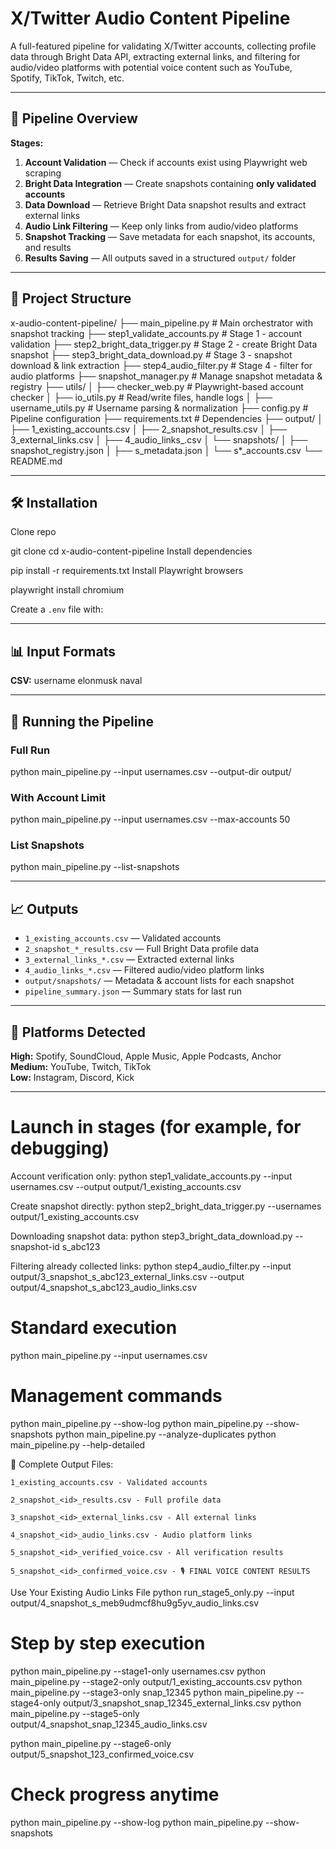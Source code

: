 # X/Twitter Audio Content Pipeline

A full-featured pipeline for validating X/Twitter accounts, collecting profile data through Bright Data API, extracting external links, and filtering for audio/video platforms with potential voice content such as YouTube, Spotify, TikTok, Twitch, etc.

---

## 📌 Pipeline Overview

**Stages:**
1. **Account Validation** — Check if accounts exist using Playwright web scraping  
2. **Bright Data Integration** — Create snapshots containing **only validated accounts**  
3. **Data Download** — Retrieve Bright Data snapshot results and extract external links  
4. **Audio Link Filtering** — Keep only links from audio/video platforms  
5. **Snapshot Tracking** — Save metadata for each snapshot, its accounts, and results  
6. **Results Saving** — All outputs saved in a structured `output/` folder

---

## 📂 Project Structure

x-audio-content-pipeline/
├── main_pipeline.py # Main orchestrator with snapshot tracking
├── step1_validate_accounts.py # Stage 1 - account validation
├── step2_bright_data_trigger.py # Stage 2 - create Bright Data snapshot
├── step3_bright_data_download.py # Stage 3 - snapshot download & link extraction
├── step4_audio_filter.py # Stage 4 - filter for audio platforms
├── snapshot_manager.py # Manage snapshot metadata & registry
├── utils/
│ ├── checker_web.py # Playwright-based account checker
│ ├── io_utils.py # Read/write files, handle logs
│ ├── username_utils.py # Username parsing & normalization
├── config.py # Pipeline configuration
├── requirements.txt # Dependencies
├── output/
│ ├── 1_existing_accounts.csv
│ ├── 2_snapshot_results.csv
│ ├── 3_external_links.csv
│ ├── 4_audio_links_.csv
│ └── snapshots/
│ ├── snapshot_registry.json
│ ├── s_metadata.json
│ └── s*_accounts.csv
└── README.md


---

## 🛠 Installation

Clone repo

git clone <your-repo-url>
cd x-audio-content-pipeline
Install dependencies

pip install -r requirements.txt
Install Playwright browsers

playwright install chromium


Create a `.env` file with:


---

## 📊 Input Formats

**CSV:**
username
elonmusk
naval

---

## 🚀 Running the Pipeline

### Full Run
python main_pipeline.py --input usernames.csv --output-dir output/


### With Account Limit
python main_pipeline.py --input usernames.csv --max-accounts 50


### List Snapshots
python main_pipeline.py --list-snapshots


---

## 📈 Outputs

- `1_existing_accounts.csv` — Validated accounts  
- `2_snapshot_*_results.csv` — Full Bright Data profile data  
- `3_external_links_*.csv` — Extracted external links  
- `4_audio_links_*.csv` — Filtered audio/video platform links  
- `output/snapshots/` — Metadata & account lists for each snapshot  
- `pipeline_summary.json` — Summary stats for last run  

---

## 🎵 Platforms Detected

**High:** Spotify, SoundCloud, Apple Music, Apple Podcasts, Anchor  
**Medium:** YouTube, Twitch, TikTok  
**Low:** Instagram, Discord, Kick

---

# Launch in stages (for example, for debugging)

Account verification only:
python step1_validate_accounts.py --input usernames.csv --output output/1_existing_accounts.csv

Create snapshot directly:
python step2_bright_data_trigger.py --usernames output/1_existing_accounts.csv

Downloading snapshot data:
python step3_bright_data_download.py --snapshot-id s_abc123

Filtering already collected links:
python step4_audio_filter.py --input output/3_snapshot_s_abc123_external_links.csv --output output/4_snapshot_s_abc123_audio_links.csv


# Standard execution
python main_pipeline.py --input usernames.csv

# Management commands  
python main_pipeline.py --show-log
python main_pipeline.py --show-snapshots
python main_pipeline.py --analyze-duplicates
python main_pipeline.py --help-detailed


📄 Complete Output Files:

    1_existing_accounts.csv - Validated accounts

    2_snapshot_<id>_results.csv - Full profile data

    3_snapshot_<id>_external_links.csv - All external links

    4_snapshot_<id>_audio_links.csv - Audio platform links

    5_snapshot_<id>_verified_voice.csv - All verification results

    5_snapshot_<id>_confirmed_voice.csv - 🎙️ FINAL VOICE CONTENT RESULTS


 Use Your Existing Audio Links File
python run_stage5_only.py --input output/4_snapshot_s_meb9udmcf8hu9g5yv_audio_links.csv


# Step by step execution
python main_pipeline.py --stage1-only usernames.csv
python main_pipeline.py --stage2-only output/1_existing_accounts.csv
python main_pipeline.py --stage3-only snap_12345
python main_pipeline.py --stage4-only output/3_snapshot_snap_12345_external_links.csv
python main_pipeline.py --stage5-only output/4_snapshot_snap_12345_audio_links.csv

python main_pipeline.py --stage6-only output/5_snapshot_123_confirmed_voice.csv
# Check progress anytime
python main_pipeline.py --show-log
python main_pipeline.py --show-snapshots
